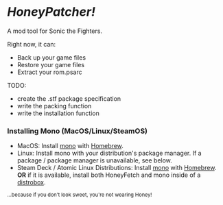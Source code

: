 # *HoneyPatcher!*

A mod tool for Sonic the Fighters.

Right now, it can:
- Back up your game files
- Restore your game files
- Extract your rom.psarc

TODO:
- create the .stf package specification
- write the packing function
- write the installation function

### Installing Mono (MacOS/Linux/SteamOS)

- MacOS: Install [mono](https://formulae.brew.sh/formula/mono) with [Homebrew](https://brew.sh/).
- Linux: Install mono with your distribution's package manager. If a package / package manager is unavailable, see below.
- Steam Deck / Atomic Linux Distributions: Install [mono](https://formulae.brew.sh/formula/mono) with [Homebrew](https://brew.sh/). **OR** if it is available, install both HoneyFetch and mono inside of a [distrobox](https://github.com/89luca89/distrobox/).

<sub>...because if you don't look sweet, you're not wearing Honey!</sub>